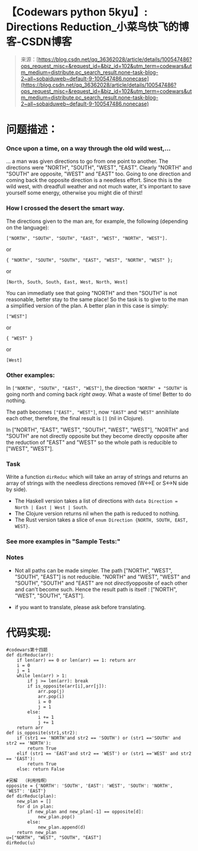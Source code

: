 <!--yml
category: codewars
date: 2022-08-13 12:20:51
-->

# 【Codewars python 5kyu】: Directions Reduction_小菜鸟快飞的博客-CSDN博客

> 来源：[https://blog.csdn.net/qq_36362028/article/details/100547486?ops_request_misc=&request_id=&biz_id=102&utm_term=codewars&utm_medium=distribute.pc_search_result.none-task-blog-2~all~sobaiduweb~default-9-100547486.nonecase](https://blog.csdn.net/qq_36362028/article/details/100547486?ops_request_misc=&request_id=&biz_id=102&utm_term=codewars&utm_medium=distribute.pc_search_result.none-task-blog-2~all~sobaiduweb~default-9-100547486.nonecase)

# 问题描述：

### Once upon a time, on a way through the old wild west,…

… a man was given directions to go from one point to another. The directions were "NORTH", "SOUTH", "WEST", "EAST". Clearly "NORTH" and "SOUTH" are opposite, "WEST" and "EAST" too. Going to one direction and coming back the opposite direction is a needless effort. Since this is the wild west, with dreadfull weather and not much water, it's important to save yourself some energy, otherwise you might die of thirst!

### How I crossed the desert the smart way.

The directions given to the man are, for example, the following (depending on the language):

```
["NORTH", "SOUTH", "SOUTH", "EAST", "WEST", "NORTH", "WEST"].
```

or

```
{ "NORTH", "SOUTH", "SOUTH", "EAST", "WEST", "NORTH", "WEST" };
```

or

```
[North, South, South, East, West, North, West]
```

You can immediatly see that going "NORTH" and then "SOUTH" is not reasonable, better stay to the same place! So the task is to give to the man a simplified version of the plan. A better plan in this case is simply:

```
["WEST"]
```

or

```
{ "WEST" }
```

or

```
[West]
```

### Other examples:

In `["NORTH", "SOUTH", "EAST", "WEST"]`, the direction `"NORTH" + "SOUTH"` is going north and coming back *right away*. What a waste of time! Better to do nothing.

The path becomes `["EAST", "WEST"]`, now `"EAST"` and `"WEST"` annihilate each other, therefore, the final result is `[]` (nil in Clojure).

In ["NORTH", "EAST", "WEST", "SOUTH", "WEST", "WEST"], "NORTH" and "SOUTH" are not directly opposite but they become directly opposite after the reduction of "EAST" and "WEST" so the whole path is reducible to ["WEST", "WEST"].

### Task

Write a function `dirReduc` which will take an array of strings and returns an array of strings with the needless directions removed (W<->E or S<->N side by side).

*   The Haskell version takes a list of directions with `data Direction = North | East | West | South`.
*   The Clojure version returns nil when the path is reduced to nothing.
*   The Rust version takes a slice of `enum Direction {NORTH, SOUTH, EAST, WEST}`.

### See more examples in "Sample Tests:"

### Notes

*   Not all paths can be made simpler. The path ["NORTH", "WEST", "SOUTH", "EAST"] is not reducible. "NORTH" and "WEST", "WEST" and "SOUTH", "SOUTH" and "EAST" are not *directly*opposite of each other and can't become such. Hence the result path is itself : ["NORTH", "WEST", "SOUTH", "EAST"].

*   if you want to translate, please ask before translating.

# 代码实现:

```
#codewars第十四题
def dirReduc(arr):
    if len(arr) == 0 or len(arr) == 1: return arr
    i = 0
    j = 1
    while len(arr) > 1:
        if j >= len(arr): break
        if is_opposite(arr[i],arr[j]):
            arr.pop(j)
            arr.pop(i)
            i = 0
            j = 1
        else:
            i += 1
            j += 1
    return arr
def is_opposite(str1,str2):
    if (str1 == 'NORTH'and str2 == 'SOUTH') or (str1 =='SOUTH' and str2 == 'NORTH'):
        return True
    elif (str1 == 'EAST'and str2 == 'WEST') or (str1 =='WEST' and str2 == 'EAST'):
        return True
    else: return False

#另解  （利用栈啊）
opposite = {'NORTH': 'SOUTH', 'EAST': 'WEST', 'SOUTH': 'NORTH', 'WEST': 'EAST'}
def dirReduc(plan):
    new_plan = []
    for d in plan:
        if new_plan and new_plan[-1] == opposite[d]:
            new_plan.pop()
        else:
            new_plan.append(d)
    return new_plan
u=["NORTH", "WEST", "SOUTH", "EAST"]
dirReduc(u)
```